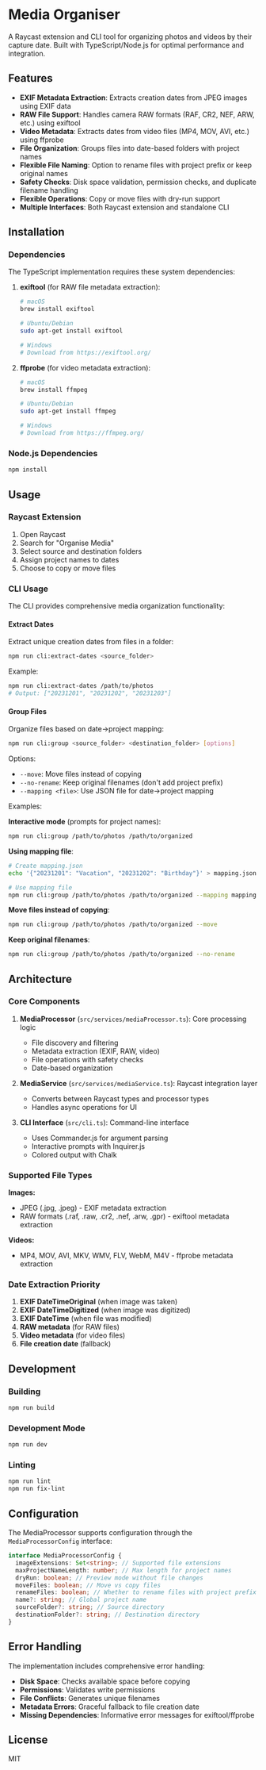 # Media Organiser

A Raycast extension and CLI tool for organizing photos and videos by their capture date. Built with TypeScript/Node.js for optimal performance and integration.

## Features

- **EXIF Metadata Extraction**: Extracts creation dates from JPEG images using EXIF data
- **RAW File Support**: Handles camera RAW formats (RAF, CR2, NEF, ARW, etc.) using exiftool
- **Video Metadata**: Extracts dates from video files (MP4, MOV, AVI, etc.) using ffprobe
- **File Organization**: Groups files into date-based folders with project names
- **Flexible File Naming**: Option to rename files with project prefix or keep original names
- **Safety Checks**: Disk space validation, permission checks, and duplicate filename handling
- **Flexible Operations**: Copy or move files with dry-run support
- **Multiple Interfaces**: Both Raycast extension and standalone CLI

## Installation

### Dependencies

The TypeScript implementation requires these system dependencies:

1. **exiftool** (for RAW file metadata extraction):

   ```bash
   # macOS
   brew install exiftool

   # Ubuntu/Debian
   sudo apt-get install exiftool

   # Windows
   # Download from https://exiftool.org/
   ```

2. **ffprobe** (for video metadata extraction):

   ```bash
   # macOS
   brew install ffmpeg

   # Ubuntu/Debian
   sudo apt-get install ffmpeg

   # Windows
   # Download from https://ffmpeg.org/
   ```

### Node.js Dependencies

```bash
npm install
```

## Usage

### Raycast Extension

1. Open Raycast
2. Search for "Organise Media"
3. Select source and destination folders
4. Assign project names to dates
5. Choose to copy or move files

### CLI Usage

The CLI provides comprehensive media organization functionality:

#### Extract Dates

Extract unique creation dates from files in a folder:

```bash
npm run cli:extract-dates <source_folder>
```

Example:

```bash
npm run cli:extract-dates /path/to/photos
# Output: ["20231201", "20231202", "20231203"]
```

#### Group Files

Organize files based on date→project mapping:

```bash
npm run cli:group <source_folder> <destination_folder> [options]
```

Options:

- `--move`: Move files instead of copying
- `--no-rename`: Keep original filenames (don't add project prefix)
- `--mapping <file>`: Use JSON file for date→project mapping

Examples:

**Interactive mode** (prompts for project names):

```bash
npm run cli:group /path/to/photos /path/to/organized
```

**Using mapping file**:

```bash
# Create mapping.json
echo '{"20231201": "Vacation", "20231202": "Birthday"}' > mapping.json

# Use mapping file
npm run cli:group /path/to/photos /path/to/organized --mapping mapping.json
```

**Move files instead of copying**:

```bash
npm run cli:group /path/to/photos /path/to/organized --move
```

**Keep original filenames**:

```bash
npm run cli:group /path/to/photos /path/to/organized --no-rename
```

## Architecture

### Core Components

1. **MediaProcessor** (`src/services/mediaProcessor.ts`): Core processing logic
   - File discovery and filtering
   - Metadata extraction (EXIF, RAW, video)
   - File operations with safety checks
   - Date-based organization

2. **MediaService** (`src/services/mediaService.ts`): Raycast integration layer
   - Converts between Raycast types and processor types
   - Handles async operations for UI

3. **CLI Interface** (`src/cli.ts`): Command-line interface
   - Uses Commander.js for argument parsing
   - Interactive prompts with Inquirer.js
   - Colored output with Chalk

### Supported File Types

**Images:**

- JPEG (.jpg, .jpeg) - EXIF metadata extraction
- RAW formats (.raf, .raw, .cr2, .nef, .arw, .gpr) - exiftool metadata extraction

**Videos:**

- MP4, MOV, AVI, MKV, WMV, FLV, WebM, M4V - ffprobe metadata extraction

### Date Extraction Priority

1. **EXIF DateTimeOriginal** (when image was taken)
2. **EXIF DateTimeDigitized** (when image was digitized)
3. **EXIF DateTime** (when file was modified)
4. **RAW metadata** (for RAW files)
5. **Video metadata** (for video files)
6. **File creation date** (fallback)

## Development

### Building

```bash
npm run build
```

### Development Mode

```bash
npm run dev
```

### Linting

```bash
npm run lint
npm run fix-lint
```

## Configuration

The MediaProcessor supports configuration through the `MediaProcessorConfig` interface:

```typescript
interface MediaProcessorConfig {
  imageExtensions: Set<string>; // Supported file extensions
  maxProjectNameLength: number; // Max length for project names
  dryRun: boolean; // Preview mode without file changes
  moveFiles: boolean; // Move vs copy files
  renameFiles: boolean; // Whether to rename files with project prefix
  name?: string; // Global project name
  sourceFolder?: string; // Source directory
  destinationFolder?: string; // Destination directory
}
```

## Error Handling

The implementation includes comprehensive error handling:

- **Disk Space**: Checks available space before copying
- **Permissions**: Validates write permissions
- **File Conflicts**: Generates unique filenames
- **Metadata Errors**: Graceful fallback to file creation date
- **Missing Dependencies**: Informative error messages for exiftool/ffprobe

## License

MIT
